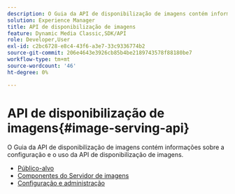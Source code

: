 ```yaml
---
description: O Guia da API de disponibilização de imagens contém informações sobre a configuração e o uso da API de disponibilização de imagens.
solution: Experience Manager
title: API de disponibilização de imagens
feature: Dynamic Media Classic,SDK/API
role: Developer,User
exl-id: c2bc6728-e8c4-43f6-a3e7-33c9336774b2
source-git-commit: 206e4643e3926cb85b4be2189743578f88180be7
workflow-type: tm+mt
source-wordcount: '46'
ht-degree: 0%

---
```


# API de disponibilização de imagens{#image-serving-api}

O Guia da API de disponibilização de imagens contém informações sobre a configuração e o uso da API de disponibilização de imagens.

* [Público-alvo](c-intended-audience.md)
* [Componentes do Servidor de imagens](r-components.md)
* [Configuração e administração](c-configuration-and-administration/c-configuration-and-administration.md)
